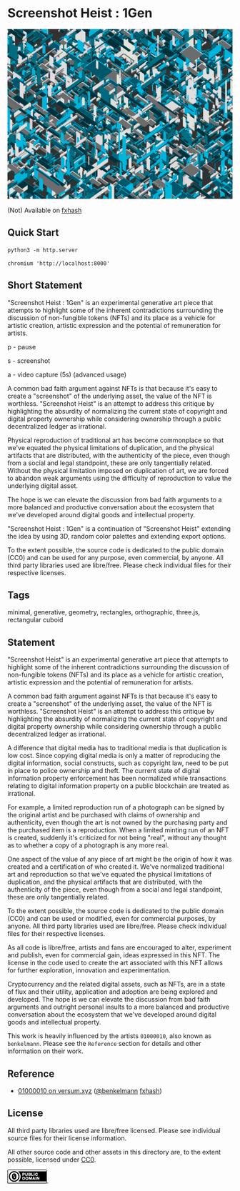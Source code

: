 Screenshot Heist : 1Gen
===

[![screenshot](../img/screenshot_heist_1gen.png)](https://github.com/abetusk/iao/tree/main/screeshot-heist_1gen)

(Not) Available on [fxhash](https://www.fxhash.xyz/slug/...)

Quick Start
---

```
python3 -m http.server
```

```
chromium 'http://localhost:8000'
```

Short Statement
---

"Screenshot Heist : 1Gen" is an experimental generative art piece that attempts to highlight some of the inherent contradictions surrounding the discussion of non-fungible tokens (NFTs) and its place as a vehicle for artistic creation, artistic expression and the potential of remuneration for artists.

p - pause

s - screenshot

a - video capture (5s) (advanced usage)

A common bad faith argument against NFTs is that because it's easy to create a "screenshot" of the underlying asset, the value of the NFT is worthless. "Screenshot Heist" is an attempt to address this critique by highlighting the absurdity of normalizing the current state of copyright and digital property ownership while considering ownership through a public decentralized ledger as irrational.

Physical reproduction of traditional art has become commonplace so that we've equated the physical
limitations of duplication, and the physical artifacts that are distributed, with the
authenticity of the piece, even though from a social and legal standpoint, these
are only tangentially related.
Without the physical limitation imposed on duplication of art, we are forced to abandon weak arguments
using the difficulty of reproduction to value the underlying digital asset.

The hope is we can elevate the discussion from bad faith arguments to a more balanced and productive conversation about
the ecosystem that we've developed around digital goods and intellectual property.

"Screenshot Heist : 1Gen" is a continuation of "Screenshot Heist" extending the idea by using 3D, random color palettes and extending export options.

To the extent possible, the source code is dedicated to the public domain (CC0) and can be used for any purpose, even commercial, by anyone. All third party libraries used are libre/free. Please check individual files for their respective licenses.

Tags
---

minimal, generative, geometry, rectangles, orthographic, three.js, rectangular cuboid

Statement
---

"Screenshot Heist" is an experimental generative art piece that
attempts to highlight some of the inherent contradictions
surrounding the discussion of non-fungible tokens (NFTs) and
its place as a vehicle for artistic creation, artistic expression
and the potential of remuneration for artists.

A common bad faith argument against NFTs is that because it's easy to
create a "screenshot" of the underlying asset, the value of the NFT is
worthless.
"Screenshot Heist" is an attempt to address this critique by highlighting
the absurdity of normalizing the current state of copyright and digital
property ownership while considering ownership through a public decentralized
ledger as irrational.

A difference that digital media has to traditional media is that duplication
is low cost.
Since copying digital media is only a matter of reproducing the digital information,
social constructs, such as copyright law, need to be put in place to police
ownership and theft.
The current state of digital information property enforcement has been normalized
while transactions relating to digital information property on a public blockchain
are treated as irrational.

For example, a limited reproduction run of a photograph can be signed by the original artist
and be purchased with claims of ownership and authenticity, even though the
art is not owned by the purchasing party and the purchased item is a reproduction.
When a limited minting run of an NFT is created, suddenly
it's criticized for not being "real", without any thought as to whether
a copy of a photograph is any more real.

One aspect of the value of any piece of art might be the origin of how it was created
and a certification of who created it.
We've normalized traditional art and reproduction so that we've equated the physical
limitations of duplication, and the physical artifacts that are distributed, with the
authenticity of the piece, even though from a social and legal standpoint, these
are only tangentially related.

To the extent possible, the source code is dedicated to the public
domain (CC0) and can be used or modified, even for commercial purposes, by anyone.
All third party libraries used are libre/free.
Please check individual files for their respective licenses.

As all code is libre/free, artists and fans are encouraged to alter,
experiment and publish, even for commercial gain, ideas expressed in this NFT.
The license in the code used to create the art associated with this NFT allows for
further exploration, innovation and experimentation.

Cryptocurrency and the related digital assets, such as NFTs, are in a state of
flux and their utility, application and adoption are being explored and developed.
The hope is we can elevate the discussion from bad faith arguments and outright personal insults
to a more balanced and productive conversation about
the ecosystem that we've developed around digital goods and intellectual property.

This work is heavily influenced by the artists `01000010`, also known
as `benkelmann`.
Please see the `Reference` section for details and other information
on their work.


Reference
---

* [01000010 on versum.xyz](https://versum.xyz/user/tz1MkjnBhAB5y7ZCSVXmwCayZvrWhB3LcUr2) ([@benkelmann](https://twitter.com/benkelmann) [fxhash](https://www.fxhash.xyz/u/01000010))

License
---

All third party libraries used are libre/free licensed.
Please see individual source files for their license information.

All other source code and other assets in this directory are, to the extent possible, licensed
under [CC0](https://creativecommons.org/publicdomain/zero/1.0/).

![CC0](../img/cc0_88x31.png).


